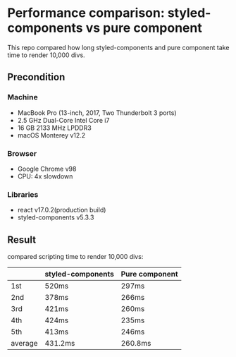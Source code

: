 # Performance comparison: styled-components vs pure component

This repo compared how long styled-components and pure component take time to render 10,000 divs.

## Precondition

### Machine

- MacBook Pro (13-inch, 2017, Two Thunderbolt 3 ports)
- 2.5 GHz Dual-Core Intel Core i7
- 16 GB 2133 MHz LPDDR3
- macOS Monterey v12.2

### Browser

- Google Chrome v98
- CPU: 4x slowdown

### Libraries

- react v17.0.2(production build)
- styled-components v5.3.3

## Result

compared scripting time to render 10,000 divs:

|         | styled-components | Pure component |
| ------- | ----------------- | -------------- |
| 1st     | 520ms             | 297ms          |
| 2nd     | 378ms             | 266ms          |
| 3rd     | 421ms             | 260ms          |
| 4th     | 424ms             | 235ms          |
| 5th     | 413ms             | 246ms          |
| average | 431.2ms           | 260.8ms        |
